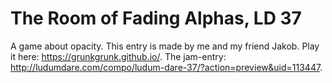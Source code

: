 # The Room of Fading Alphas, LD 37
A game about opacity. This entry is made by me and my friend Jakob. Play it here: https://grunkgrunk.github.io/.
The jam-entry: http://ludumdare.com/compo/ludum-dare-37/?action=preview&uid=113447.
